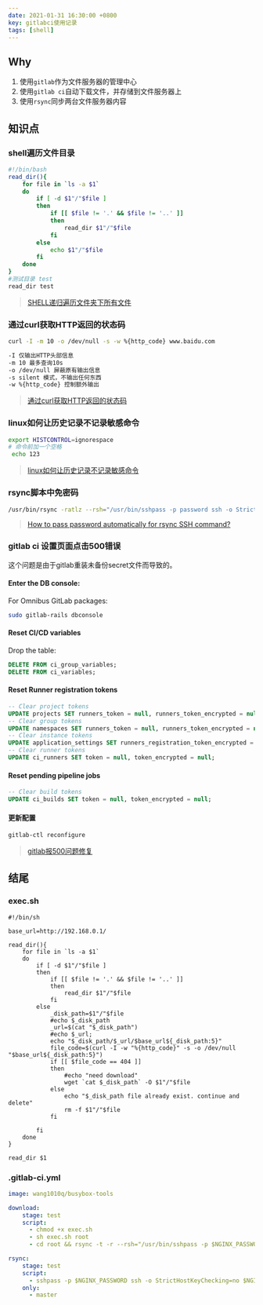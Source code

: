 ```yaml
---
date: 2021-01-31 16:30:00 +0800
key: gitlabci使用记录
tags: [shell]
---
```


## Why

1. 使用`gitlab`作为文件服务器的管理中心
2. 使用`gitlab ci`自动下载文件，并存储到文件服务器上
3. 使用`rsync`同步两台文件服务器内容

## 知识点

### shell遍历文件目录

```bash
#!/bin/bash
read_dir(){
    for file in `ls -a $1`
    do
        if [ -d $1"/"$file ]
        then
            if [[ $file != '.' && $file != '..' ]]
            then
                read_dir $1"/"$file
            fi
        else
            echo $1"/"$file
        fi
    done
}
#测试目录 test
read_dir test
```

> [SHELL递归遍历文件夹下所有文件](https://www.cnblogs.com/liyuchuan/p/10756066.html)

### 通过curl获取HTTP返回的状态码

```bash
curl -I -m 10 -o /dev/null -s -w %{http_code} www.baidu.com
```

```txt
-I 仅输出HTTP头部信息
-m 10 最多查询10s
-o /dev/null 屏蔽原有输出信息
-s silent 模式，不输出任何东西
-w %{http_code} 控制额外输出
```
> [通过curl获取HTTP返回的状态码](https://blog.csdn.net/lijun_work/article/details/108793351)

### linux如何让历史记录不记录敏感命令

```bash
export HISTCONTROL=ignorespace
# 命令前加一个空格
 echo 123
```

> [linux如何让历史记录不记录敏感命令](https://www.cnblogs.com/liujiacai/p/7577200.html)


### rsync脚本中免密码

```bash
/usr/bin/rsync -ratlz --rsh="/usr/bin/sshpass -p password ssh -o StrictHostKeyChecking=no -l username" src_path  dest_path
```

> [How to pass password automatically for rsync SSH command?](https://www.xspdf.com/help/52888601.html)


### gitlab ci 设置页面点击500错误

这个问题是由于gitlab重装未备份secret文件而导致的。


#### Enter the DB console:

For Omnibus GitLab packages:

```bash
sudo gitlab-rails dbconsole
```
#### Reset CI/CD variables

Drop the table:

```sql
DELETE FROM ci_group_variables;
DELETE FROM ci_variables;
```

#### Reset Runner registration tokens

```sql
-- Clear project tokens
UPDATE projects SET runners_token = null, runners_token_encrypted = null;
-- Clear group tokens
UPDATE namespaces SET runners_token = null, runners_token_encrypted = null;
-- Clear instance tokens
UPDATE application_settings SET runners_registration_token_encrypted = null;
-- Clear runner tokens
UPDATE ci_runners SET token = null, token_encrypted = null;
```

#### Reset pending pipeline jobs

```sql
-- Clear build tokens
UPDATE ci_builds SET token = null, token_encrypted = null;
```

#### 更新配置

```bash
gitlab-ctl reconfigure
```

> [gitlab报500问题修复](http://www.fdxun.com/p/437)

## 结尾

### exec.sh

```shell
#!/bin/sh

base_url=http://192.168.0.1/

read_dir(){
    for file in `ls -a $1`
    do
        if [ -d $1"/"$file ]
        then
            if [[ $file != '.' && $file != '..' ]]
            then
                read_dir $1"/"$file
            fi
        else
            _disk_path=$1"/"$file
            #echo $_disk_path
            _url=$(cat "$_disk_path")
            #echo $_url;
            echo "$_disk_path/$_url/$base_url${_disk_path:5}"
            file_code=$(curl -I -w "%{http_code}" -s -o /dev/null "$base_url${_disk_path:5}")
            if [[ $file_code == 404 ]]
            then
                #echo "need download"
                wget `cat $_disk_path` -O $1"/"$file
            else
                echo "$_disk_path file already exist. continue and delete"
                rm -f $1"/"$file
            fi

        fi
    done
}

read_dir $1
```

### .gitlab-ci.yml

```yaml
image: wang1010q/busybox-tools

download:
    stage: test
    script: 
      - chmod +x exec.sh
      - sh exec.sh root
      - cd root && rsync -t -r --rsh="/usr/bin/sshpass -p $NGINX_PASSWORD ssh -o StrictHostKeyChecking=no" . $NGINX_USERNAME@$NGINX_HOST1:~/file_domain --progress

rsync:
    stage: test
    script:
      - sshpass -p $NGINX_PASSWORD ssh -o StrictHostKeyChecking=no $NGINX_USERNAME@$NGINX_HOST1 "export HISTCONTROL=ignorespace;cd ~/file_domain; rsync  -t -r --delete --rsh=\"/usr/bin/sshpass -p $NGINX_PASSWORD ssh -o StrictHostKeyChecking=no \"  .  $NGINX_USERNAME@$NGINX_HOST2:~/file_domain --progress"
    only:
      - master

```